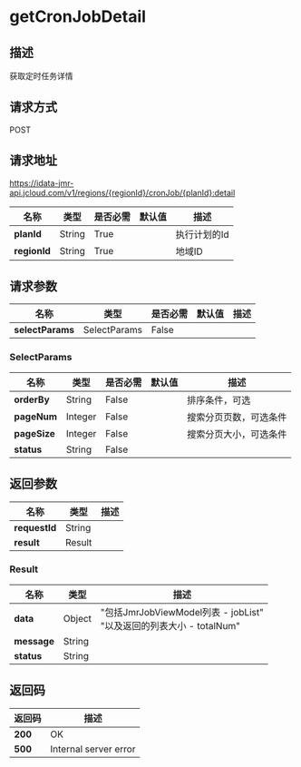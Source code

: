 # getCronJobDetail


## 描述
获取定时任务详情

## 请求方式
POST

## 请求地址
https://idata-jmr-api.jcloud.com/v1/regions/{regionId}/cronJob/{planId}:detail

|名称|类型|是否必需|默认值|描述|
|---|---|---|---|---|
|**planId**|String|True||执行计划的Id|
|**regionId**|String|True||地域ID|

## 请求参数
|名称|类型|是否必需|默认值|描述|
|---|---|---|---|---|
|**selectParams**|SelectParams|False|||

### SelectParams
|名称|类型|是否必需|默认值|描述|
|---|---|---|---|---|
|**orderBy**|String|False||排序条件，可选|
|**pageNum**|Integer|False||搜索分页页数，可选条件|
|**pageSize**|Integer|False||搜索分页大小，可选条件|
|**status**|String|False|||

## 返回参数
|名称|类型|描述|
|---|---|---|
|**requestId**|String||
|**result**|Result||


### Result
|名称|类型|描述|
|---|---|---|
|**data**|Object|"包括JmrJobViewModel列表 - jobList"<br>"以及返回的列表大小 - totalNum"<br>|
|**message**|String||
|**status**|String||

## 返回码
|返回码|描述|
|---|---|
|**200**|OK|
|**500**|Internal server error|
